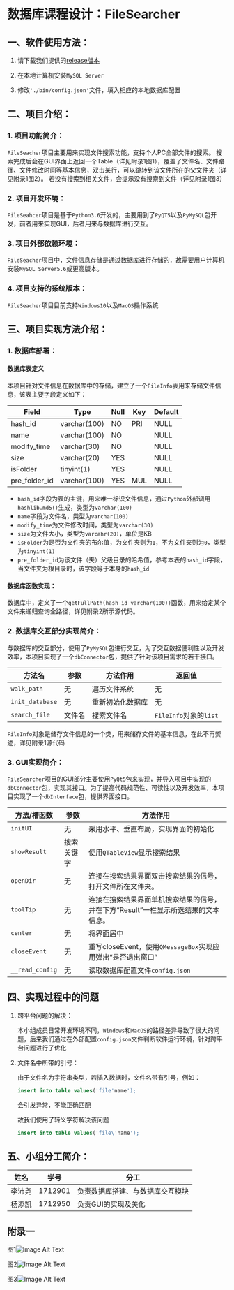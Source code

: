 # 数据库课程设计：FileSearcher

## 一、软件使用方法：

1. 请下载我们提供的[release版本](https://github.com/Youggls/Fileseacher)

2. 在本地计算机安装`MySQL Server`

3. 修改`'./bin/config.json'`文件，填入相应的本地数据库配置

## 二、项目介绍：

### 1. 项目功能简介：

`FileSeacher`项目主要用来实现文件搜索功能，支持个人PC全部文件的搜索。
搜索完成后会在GUI界面上返回一个Table（详见附录1图1），覆盖了文件名、文件路径、文件修改时间等基本信息，双击某行，可以跳转到该文件所在的父文件夹（详见附录1图2）。
若没有搜索到相关文件，会提示没有搜索到文件（详见附录1图3）

### 2. 项目开发环境：

`FileSeahcer`项目是基于`Python3.6`开发的，主要用到了`PyQT5`以及`PyMySQL`包开发，前者用来实现GUI，后者用来与数据库进行交互。

### 3. 项目外部依赖环境：

`FileSeacher`项目中，文件信息存储是通过数据库进行存储的，故需要用户计算机安装`MySQL Server5.6`或更高版本。

### 4. 项目支持的系统版本：

`FileSeacher`项目目前支持`Windows10`以及`MacOS`操作系统

## 三、项目实现方法介绍：

### 1. 数据库部署：

#### 数据库表定义

本项目针对文件信息在数据库中的存储，建立了一个`FileInfo`表用来存储文件信息，该表主要字段定义如下：

| Field         | Type         | Null | Key | Default |
|---------------|--------------|------|-----|---------|
| hash_id       | varchar(100) | NO   | PRI | NULL    |
| name          | varchar(100) | NO   |     | NULL    |
| modify_time   | varchar(30)  | NO   |     | NULL    |
| size          | varchar(20)  | YES  |     | NULL    |
| isFolder      | tinyint(1)   | YES  |     | NULL    |
| pre_folder_id | varchar(100) | YES  | MUL | NULL    |

* `hash_id`字段为表的主键，用来唯一标识文件信息，通过`Python`外部调用`hashlib.md5()`生成，类型为`varchar(100)`
* `name`字段为文件名，类型为`varchar(100)`
* `modify_time`为文件修改时间，类型为`varchar(30)`
* `size`为文件大小，类型为`varcahr(20)`，单位是KB
* `isFolder`为是否为文件夹的布尔值，为文件夹则为`1`，不为文件夹则为`0`，类型为`tinyint(1)`
* `pre_folder_id`为该文件（夹）父级目录的哈希值，参考本表的`hash_id`字段，当文件夹为根目录时，该字段等于本身的`hash_id`

#### 数据库函数实现：

数据库中，定义了一个`getFullPath(hash_id varchar(100))`函数，用来给定某个文件来递归查询全路径，详见附录2所示源代码。

### 2. 数据库交互部分实现简介：

与数据库的交互部分，使用了`PyMySQL`包进行交互，为了交互数据便利性以及开发效率，本项目实现了一个`dbConnector`包，提供了针对该项目需求的若干接口。

方法名|参数|方法作用|返回值
-----|----|-------|-----
`walk_path`|无|遍历文件系统|无
`init_database`|无|重新初始化数据库|无
`search_file`|文件名|搜索文件名|`FileInfo`对象的`list`

`FileInfo`对象是储存文件信息的一个类，用来储存文件的基本信息，在此不再赘述，详见附录1源代码

### 3. GUI实现简介：

`FileSearcher`项目的GUI部分主要使用`PyQt5`包来实现，并导入项目中实现的`dbConnector`包，实现其接口。为了提高代码规范性、可读性以及开发效率，本项目实现了一个`dbInterface`包，提供界面接口。

方法/槽函数|参数|方法作用
----------|----|----
`initUI`|无|采用水平、垂直布局，实现界面的初始化
`showResult`|搜索关键字|使用`QTableView`显示搜索结果
`openDir`|无|连接在搜索结果界面双击搜索结果的信号，打开文件所在文件夹。
`toolTip`|无|连接在搜索结果界面单机搜索结果的信号，并在下方“Result”一栏显示所选结果的文本信息。
`center`|无|将界面居中
`closeEvent`|无|重写closeEvent，使用`QMessageBox`实现应用弹出“是否退出窗口”
`__read_config`|无|读取数据库配置文件`config.json`

## 四、实现过程中的问题

1. 跨平台问题的解决：

    本小组成员日常开发环境不同，`Windows`和`MacOS`的路径差异导致了很大的问题，后来我们通过在外部配置`config.json`文件判断软件运行环境，针对跨平台问题进行了优化

2. 文件名中所带的引号：

    由于文件名为字符串类型，若插入数据时，文件名带有引号，例如：

    ```sql
    insert into table values('file'name');
    ```

    会引发异常，不能正确匹配

    故我们使用了转义字符解决该问题

    ```sql
    insert into table values('file\'name');
    ```

## 五、小组分工简介：

姓名|学号|分工
----|----|---
李沛尧|1712901|负责数据库搭建、与数据库交互模块
杨添凯|1712950|负责GUI的实现及美化

## 附录一

图1![Image Alt Text](http://www.youggls.top/图1.jpg "图1")

图2![Image Alt Text](http://www.youggls.top/图2.jpg "图2")

图3![Image Alt Text](http://www.youggls.top/图3.jpg "图3")
